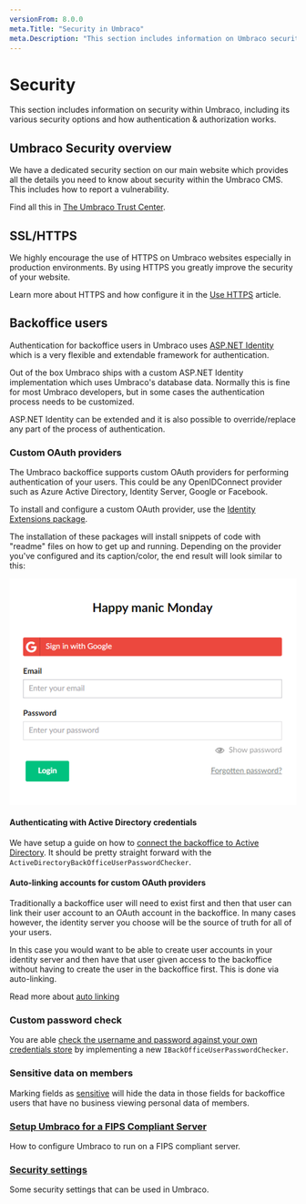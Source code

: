 ```yaml
---
versionFrom: 8.0.0
meta.Title: "Security in Umbraco"
meta.Description: "This section includes information on Umbraco security, its various security options and configuring how authentication & authorization works in Umbraco"
---
```


# Security

This section includes information on security within Umbraco, including its various security options and how authentication & authorization works.

## Umbraco Security overview

We have a dedicated security section on our main website which provides all the details you need to know about security within the Umbraco CMS. This includes how to report a vulnerability.

Find all this in [The Umbraco Trust Center](https://umbraco.com/about-us/trust-center/).

## SSL/HTTPS

We highly encourage the use of HTTPS on Umbraco websites especially in production environments. By using HTTPS you greatly improve the security of your website.

Learn more about HTTPS and how configure it in the [Use HTTPS](use-https.md) article.

## Backoffice users

Authentication for backoffice users in Umbraco uses [ASP.NET Identity](https://www.asp.net/identity) which is a very flexible and extendable framework for authentication.

Out of the box Umbraco ships with a custom ASP.NET Identity implementation which uses Umbraco's database data. Normally this is fine for most Umbraco developers, but in some cases the authentication process needs to be customized. 

ASP.NET Identity can be extended and it is also possible to override/replace any part of the process of authentication.

### Custom OAuth providers

The Umbraco backoffice supports custom OAuth providers for performing authentication of your users. This could be any OpenIDConnect provider such as Azure Active Directory, Identity Server, Google or Facebook.

To install and configure a custom OAuth provider, use the [Identity Extensions package](https://github.com/umbraco/UmbracoIdentityExtensions).

The installation of these packages will install snippets of code with "readme" files on how to get up and running. Depending on the provider you've configured and its caption/color, the end result will look similar to this:

![OAuth login screen](images/google-oauth-v8.png)

#### Authenticating with Active Directory credentials

We have setup a guide on how to [connect the backoffice to Active Directory](authenticate-with-AD.md). It should be pretty straight forward with the `ActiveDirectoryBackOfficeUserPasswordChecker`.

#### Auto-linking accounts for custom OAuth providers

Traditionally a backoffice user will need to exist first and then that user can link their user account to an OAuth account in the backoffice. In many cases however, the identity server you choose will be the source of truth for all of your users.

In this case you would want to be able to create user accounts in your identity server and then have that user given access to the backoffice without having to create the user in the backoffice first. This is done via auto-linking.

Read more about [auto linking](auto-linking.md)

### Custom password check

You are able [check the username and password against your own credentials store](custom-password-checker.md) by implementing a new  `IBackOfficeUserPasswordChecker`.

### Sensitive data on members

Marking fields as [sensitive](sensitive-data.md) will hide the data in those fields for backoffice users that have no business viewing personal data of members.

### [Setup Umbraco for a FIPS Compliant Server](Setup-Umbraco-for-a-Fips-Server/index.md)

How to configure Umbraco to run on a FIPS compliant server.

### [Security settings](Security-settings/index.md)

Some security settings that can be used in Umbraco.
